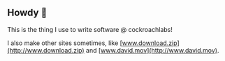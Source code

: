 ## Howdy 👋

This is the thing I use to write software @ cockroachlabs! 

I also make other sites sometimes, like [www.download.zip](http://www.download.zip) and [www.david.mov](http://www.david.mov).
